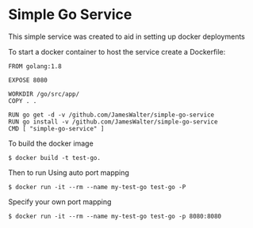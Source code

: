 # Simple Go Service 

This simple service was created to aid in setting up docker deployments

To start a docker container to host the service create a Dockerfile:

```
FROM golang:1.8

EXPOSE 8080

WORKDIR /go/src/app/
COPY . .

RUN go get -d -v /github.com/JamesWalter/simple-go-service
RUN go install -v /github.com/JamesWalter/simple-go-service
CMD [ "simple-go-service" ]
```

To build the docker image
```
$ docker build -t test-go.
```
Then to run 
Using auto port mapping
```
$ docker run -it --rm --name my-test-go test-go -P 
```
Specify your own port mapping
```
$ docker run -it --rm --name my-test-go test-go -p 8080:8080
```